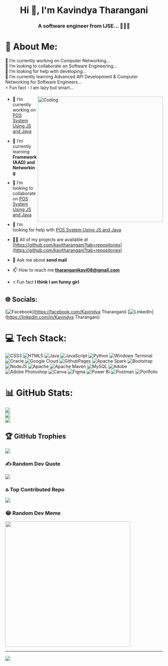 <h1 align="center">Hi 👋, I'm Kavindya Tharangani</h1>
<h3 align="center">A software engineer from IJSE... 🎯🎯🎯</h3>


# 💫 About Me:
🔭 I’m currently working on Computer Networking...<br>👯 I’m looking to collaborate on Software Engineering...<br>🤝 I’m looking for help with developing...<br>🌱 I’m currently learning Advanced API Development & Computer Networking for Software Engineers...<br>⚡ Fun fact - I am lazy but smart...

<img  align ="right" alt="Coding" width="400"  src ="https://i.pinimg.com/originals/0c/34/27/0c34272909ee2a4db5606a014082312b.gif">


- 🔭 I’m currently working on [POS System Using JS and Java](https://github.com/kavitharangani/Assignment_11-main.git)

- 🌱 I’m currently learning **Framework(AAD) and Networking**

- 👯 I’m looking to collaborate on [POS System Using JS and Java](https://github.com/kavitharangani/Assignment_11-main.git)

- 🤝 I’m looking for help with [POS System Using JS and Java](https://github.com/kavitharangani/Assignment_11-main.git)

- 👨‍💻 All of my projects are available at [https://github.com/kavitharangani?tab=repositories](https://github.com/kavitharangani?tab=repositories)

- 💬 Ask me about **send mail**

- 📫 How to reach me **tharanganikavi08@gmail.com**

- ⚡ Fun fact **I think I am funny girl**


## 🌐 Socials:
[![Facebook](https://img.shields.io/badge/Facebook-%231877F2.svg?logo=Facebook&logoColor=white)](https://facebook.com/Kavindya Tharangani)  [![LinkedIn](https://img.shields.io/badge/LinkedIn-%230077B5.svg?logo=linkedin&logoColor=white)](https://linkedin.com/in/Kavindya Tharangani) 

# 💻 Tech Stack:
![CSS3](https://img.shields.io/badge/css3-%231572B6.svg?style=flat&logo=css3&logoColor=white) ![HTML5](https://img.shields.io/badge/html5-%23E34F26.svg?style=flat&logo=html5&logoColor=white) ![Java](https://img.shields.io/badge/java-%23ED8B00.svg?style=flat&logo=openjdk&logoColor=white) ![JavaScript](https://img.shields.io/badge/javascript-%23323330.svg?style=flat&logo=javascript&logoColor=%23F7DF1E) ![Python](https://img.shields.io/badge/python-3670A0?style=flat&logo=python&logoColor=ffdd54) ![Windows Terminal](https://img.shields.io/badge/Windows%20Terminal-%234D4D4D.svg?style=flat&logo=windows-terminal&logoColor=white) ![Oracle](https://img.shields.io/badge/Oracle-F80000?style=flat&logo=oracle&logoColor=white) ![Google Cloud](https://img.shields.io/badge/GoogleCloud-%234285F4.svg?style=flat&logo=google-cloud&logoColor=white) ![GithubPages](https://img.shields.io/badge/github%20pages-121013?style=flat&logo=github&logoColor=white) ![Apache Spark](https://img.shields.io/badge/Apache%20Spark-FDEE21?style=flat&logo=apachespark&logoColor=black) ![Bootstrap](https://img.shields.io/badge/bootstrap-%238511FA.svg?style=flat&logo=bootstrap&logoColor=white) ![NodeJS](https://img.shields.io/badge/node.js-6DA55F?style=flat&logo=node.js&logoColor=white) ![Apache](https://img.shields.io/badge/apache-%23D42029.svg?style=flat&logo=apache&logoColor=white) ![Apache Maven](https://img.shields.io/badge/Apache%20Maven-C71A36?style=flat&logo=Apache%20Maven&logoColor=white) ![MySQL](https://img.shields.io/badge/mysql-%2300000f.svg?style=flat&logo=mysql&logoColor=white) ![Adobe](https://img.shields.io/badge/adobe-%23FF0000.svg?style=flat&logo=adobe&logoColor=white) ![Adobe Photoshop](https://img.shields.io/badge/adobe%20photoshop-%2331A8FF.svg?style=flat&logo=adobe%20photoshop&logoColor=white) ![Canva](https://img.shields.io/badge/Canva-%2300C4CC.svg?style=flat&logo=Canva&logoColor=white) ![Figma](https://img.shields.io/badge/figma-%23F24E1E.svg?style=flat&logo=figma&logoColor=white) ![Power Bi](https://img.shields.io/badge/power_bi-F2C811?style=flat&logo=powerbi&logoColor=black) ![Postman](https://img.shields.io/badge/Postman-FF6C37?style=flat&logo=postman&logoColor=white) ![Portfolio](https://img.shields.io/badge/Portfolio-%23000000.svg?style=flat&logo=firefox&logoColor=#FF7139)
# 📊 GitHub Stats:
![](https://github-readme-stats.vercel.app/api?username=kavitharangani&theme=radical&hide_border=false&include_all_commits=true&count_private=true)<br/>
![](https://github-readme-streak-stats.herokuapp.com/?user=kavitharangani&theme=radical&hide_border=false)<br/>
![](https://github-readme-stats.vercel.app/api/top-langs/?username=kavitharangani&theme=radical&hide_border=false&include_all_commits=true&count_private=true&layout=compact)

## 🏆 GitHub Trophies
![](https://github-profile-trophy.vercel.app/?username=kavitharangani&theme=radical&no-frame=false&no-bg=false&margin-w=4)

### ✍ Random Dev Quote
![](https://quotes-github-readme.vercel.app/api?type=horizontal&theme=radical)

### 🔝 Top Contributed Repo
![](https://github-contributor-stats.vercel.app/api?username=kavitharangani&limit=5&theme=tokyonight&combine_all_yearly_contributions=true)

### 😂 Random Dev Meme
<img src='https://randommeme-five.vercel.app/' style="height: 400px;"/>

---
[![](https://visitcount.itsvg.in/api?id=kavitharangani&icon=5&color=0)](https://visitcount.itsvg.in)
